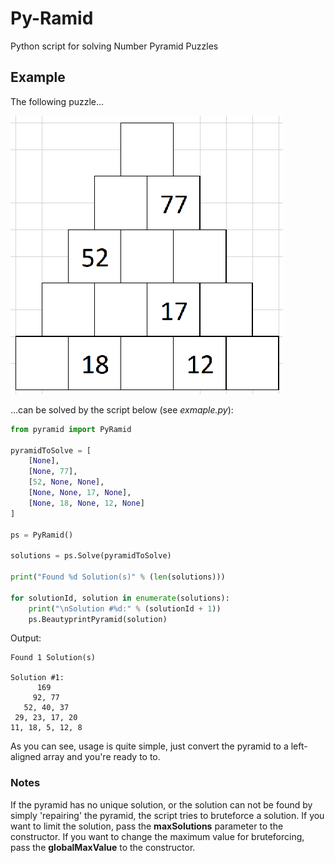 # Py-Ramid
Python script for solving Number Pyramid Puzzles

## Example

The following puzzle...

![The Puzzle](https://github.com/dennistreysa/Py-Ramid/raw/master/images/puzzle.png)

...can be solved by the script below (see *exmaple.py*):

```python
from pyramid import PyRamid

pyramidToSolve = [
	[None],
	[None, 77],
	[52, None, None],
	[None, None, 17, None],
	[None, 18, None, 12, None]
]

ps = PyRamid()

solutions = ps.Solve(pyramidToSolve)

print("Found %d Solution(s)" % (len(solutions)))

for solutionId, solution in enumerate(solutions):
	print("\nSolution #%d:" % (solutionId + 1))
	ps.BeautyprintPyramid(solution)

```

Output:

```
Found 1 Solution(s)

Solution #1:
      169      
     92, 77     
   52, 40, 37   
 29, 23, 17, 20 
11, 18, 5, 12, 8
```

As you can see, usage is quite simple, just convert the pyramid to a left-aligned array and you're ready to to.

### Notes

If the pyramid has no unique solution, or the solution can not be found by simply 'repairing' the pyramid, the script tries to bruteforce a solution. If you want to limit the solution, pass the **maxSolutions** parameter to the constructor. If you want to change the maximum value for bruteforcing, pass the **globalMaxValue** to the constructor.
